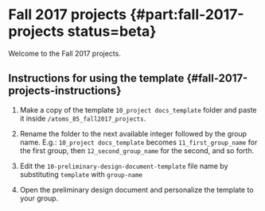 # Fall 2017 projects {#part:fall-2017-projects status=beta}

Welcome to the Fall 2017 projects.

## Instructions for using the template {#fall-2017-projects-instructions}

1. Make a copy of the template `10_project docs_template` folder and paste it inside `/atoms_85_fall2017_projects`.

2. Rename the folder to the next available integer followed by the group name. E.g.: `10_project docs_template` becomes `11_first_group_name` for the first group, then `12_second_group_name` for the second, and so forth.

3. Edit the `10-preliminary-design-document-template` file name by substituting `template` with `group-name`

4. Open the preliminary design document and personalize the template to your group.
